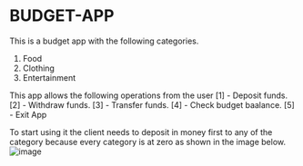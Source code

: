 # BUDGET-APP

This is a budget app with the following categories.
  1. Food
  2. Clothing
  3. Entertainment

This app allows the following operations from the user
  [1] - Deposit funds.
  [2] - Withdraw funds.
  [3] - Transfer funds.
  [4] - Check budget baalance.
  [5] - Exit App
  
  To start using it the client needs to deposit in money first to any of the category because every category is at zero as shown in the image below.
  ![image](https://user-images.githubusercontent.com/57724518/114316388-31542900-9afb-11eb-9159-dec5ea53f685.png)
 

